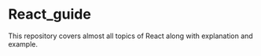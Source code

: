 # React_guide
This repository covers almost all topics of React along with explanation and example.
